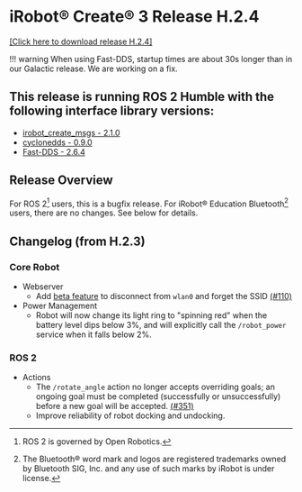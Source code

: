 # iRobot® Create® 3 Release H.2.4
[[Click here to download release H.2.4]](https://github.com/iRobotEducation/create3_docs/releases/download/H.2.4/Create3-H.2.4.swu)

!!! warning
    When using Fast-DDS, startup times are about 30s longer than in our Galactic release. We are working on a fix.

## This release is running ROS 2 Humble with the following interface library versions:

- [irobot_create_msgs - 2.1.0](https://github.com/iRobotEducation/irobot_create_msgs/tree/2.1.0)
- [cyclonedds - 0.9.0](https://github.com/eclipse-cyclonedds/cyclonedds/tree/0.9.0)
- [Fast-DDS - 2.6.4](https://github.com/eProsima/Fast-DDS/tree/2.6.4)

## Release Overview
For ROS 2[^1] users, this is a bugfix release.
For iRobot® Education Bluetooth[^2] users, there are no changes.
See below for details.

## Changelog (from H.2.3)
### Core Robot
* Webserver
    * Add [beta feature](../../webserver/forget-wifi/) to disconnect from `wlan0` and forget the SSID [(#110)](https://github.com/iRobotEducation/create3_docs/issues/110)
* Power Management
    * Robot will now change its light ring to "spinning red" when the battery level dips below 3%, and will explicitly call the `/robot_power` service when it falls below 2%.

### ROS 2
* Actions
    * The `/rotate_angle` action no longer accepts overriding goals; an ongoing goal must be completed (successfully or unsuccessfully) before a new goal will be accepted. [(#351)](https://github.com/iRobotEducation/create3_docs/issues/351)
    * Improve reliability of robot docking and undocking.

[^1]: ROS 2 is governed by Open Robotics.
[^2]: The Bluetooth® word mark and logos are registered trademarks owned by Bluetooth SIG, Inc. and any use of such marks by iRobot is under license.
[^3]: All other trademarks mentioned are the property of their respective owners.